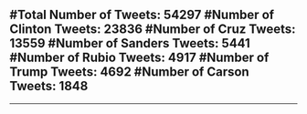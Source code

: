 #Total Number of Tweets: 54297 
#Number of Clinton Tweets: 23836
#Number of Cruz Tweets: 13559
#Number of Sanders Tweets: 5441
#Number of Rubio Tweets: 4917
#Number of Trump Tweets: 4692
#Number of Carson Tweets: 1848
---
---

